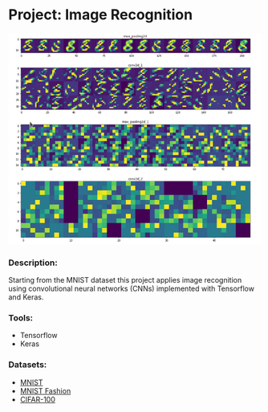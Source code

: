 # Project: Image Recognition
![mnist_activations](images/mnist_activations.png)

### Description:
Starting from the MNIST dataset this project applies image recognition using convolutional neural networks (CNNs) implemented with Tensorflow and Keras.

### Tools:
* Tensorflow
* Keras

### Datasets:
* [MNIST](https://en.wikipedia.org/wiki/MNIST_database)
* [MNIST Fashion](https://github.com/zalandoresearch/fashion-mnist)
* [CIFAR-100](https://www.cs.toronto.edu/~kriz/cifar.html)
